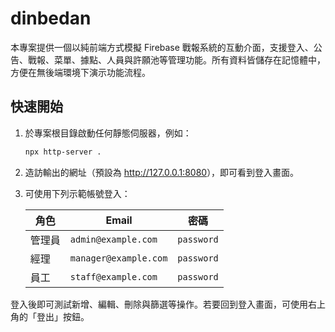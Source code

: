 # dinbedan

本專案提供一個以純前端方式模擬 Firebase 戰報系統的互動介面，支援登入、公告、戰報、菜單、據點、人員與許願池等管理功能。所有資料皆儲存在記憶體中，方便在無後端環境下演示功能流程。

## 快速開始

1. 於專案根目錄啟動任何靜態伺服器，例如：

   ```bash
   npx http-server .
   ```

2. 造訪輸出的網址（預設為 <http://127.0.0.1:8080>），即可看到登入畫面。

3. 可使用下列示範帳號登入：

   | 角色   | Email                 | 密碼      |
   | ------ | -------------------- | --------- |
   | 管理員 | `admin@example.com`  | `password` |
   | 經理   | `manager@example.com`| `password` |
   | 員工   | `staff@example.com`  | `password` |

登入後即可測試新增、編輯、刪除與篩選等操作。若要回到登入畫面，可使用右上角的「登出」按鈕。
